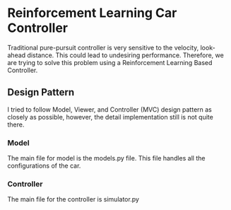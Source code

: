 # Reinforcement Learning Car Controller
Traditional pure-pursuit controller is very sensitive to the velocity, look-ahead distance.
This could lead to undesiring performance. Therefore, we are trying to solve this problem
using a Reinforcement Learning Based Controller.

## Design Pattern
I tried to follow Model, Viewer, and Controller (MVC) design pattern as closely as possible, however, the detail
implementation still is not quite there.

### Model
The main file for model is the models.py file. This file handles all the configurations
of the car.

### Controller
The main file for the controller is simulator.py